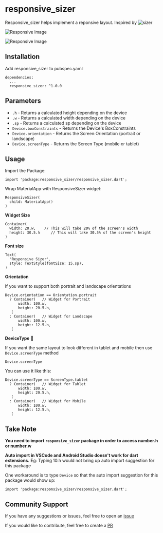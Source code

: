 # responsive_sizer

Responsive_sizer helps implement a reponsive layout. Inspired by ![sizer](https://github.com/TechnoUrmish/Sizer)

![Responsive Image](https://github.com/TechnoUrmish/Sizer/blob/master/example/images/img_ss_with_lib.png)

![Responsive Image](https://github.com/TechnoUrmish/Sizer/blob/master/example/images/img_ss_without_lib.png)


## Installation
Add responsive_sizer to pubspec.yaml
```
dependencies:
  ...
  responsive_sizer: ^1.0.0
```

## Parameters

* `.h` - Returns a calculated height depending on the device
* `.w` - Returns a calculated width depending on the device
* `.sp` - Returns a calculated sp depending on the device
* `Device.boxConstraints` - Returns the Device's BoxConstraints
* `Device.orientation` - Returns the Screen Orientation (portrait or landscape)
* `Device.screenType` - Returns the Screen Type (mobile or tablet)

## Usage

Import the Package: 
```
import 'package:responsive_sizer/responsive_sizer.dart';
```

Wrap MaterialApp with ResponsiveSizer widget:
```
ResponsiveSizer(
  child: MaterialApp()
)
```

**Widget Size**
```
Container(
  width: 20.w,    // This will take 20% of the screen's width
  height: 30.5.h     // This will take 30.5% of the screen's height
)
```

**Font size**
```
Text(
  'Responsive Sizer', 
  style: TextStyle(fontSize: 15.sp),
)
```

**Orientation**

If you want to support both portrait and landscape orientations
```
Device.orientation == Orientation.portrait
  ? Container(   // Widget for Portrait
      width: 100.w,
      height: 20.5.h,
   )
  : Container(   // Widget for Landscape
      width: 100.w,
      height: 12.5.h,
   )
```

**DeviceType** 📱

If you want the same layout to look different in tablet and mobile then use ``Device.screenType`` method
```
Device.screenType
```

You can use it like this:
```
Device.screenType == ScreenType.tablet
  ? Container(   // Widget for Tablet
      width: 100.w,
      height: 20.5.h,
   )
  : Container(   // Widget for Mobile
      width: 100.w,
      height: 12.5.h,
   )
```

## Take Note

**You need to import `responsive_sizer` package in order to access number.h or number.w**

**Auto import in VSCode and Android Studio doesn't work for dart extensions.** Eg: Typing 10.h would not bring up auto import suggestion for this package

One workaround is to type `Device` so that the auto import suggestion for this package would show up:
```
import 'package:responsive_sizer/responsive_sizer.dart';
```

## Community Support

If you have any suggestions or issues, feel free to open an [issue](https://github.com/CoderUni/responsive_sizer/issues)

If you would like to contribute, feel free to create a [PR](https://github.com/CoderUni/responsive_sizer/pulls)
